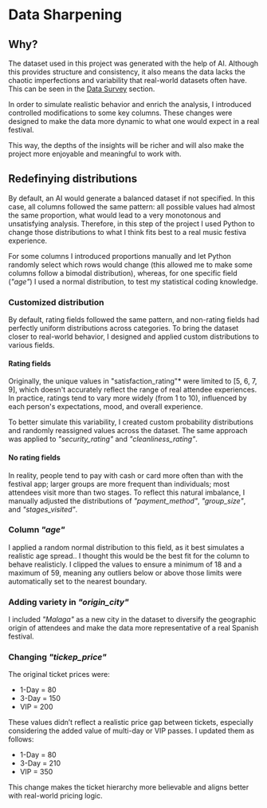 # Data Sharpening

## Why?

The dataset used in this project was generated with the help of AI. Although this provides structure and consistency, it also means the data lacks the chaotic imperfections and variability that real-world datasets often have. This can be seen in the [Data Survey](https://github.com/Donnie-McGee/Festival-Purchase-Behavior-Analysis/tree/main/1.-%20Python%20Phase/1.-%20Data%20Survey) section.

In order to simulate realistic behavior and enrich the analysis, I introduced controlled modifications to some key columns. These changes were designed to make the data more dynamic to what one would expect in a real festival.

This way, the depths of the insights will be richer and will also make the project more enjoyable and meaningful to work with.

## Redefinying distributions

By default, an AI would generate a balanced dataset if not specified. In this case, all columns followed the same pattern: all possible values had almost the same proportion, what would lead to a very monotonous and unsatisfying analysis. Therefore, in this step of the project I used Python to change those distributions to what I think fits best to a real music festiva experience.

For some columns I introduced proportions manually and let Python randomly select which rows would change (this allowed me to make some columns follow a bimodal distribution), whereas, for one specific field (*"age"*) I used a normal distribution, to test my statistical coding knowledge.

### Customized distribution

By default, rating fields followed the same pattern, and non-rating fields had perfectly uniform distributions across categories. To bring the dataset closer to real-world behavior, I designed and applied custom distributions to various fields.

#### Rating fields 

Originally, the unique values in "satisfaction_rating"* were limited to [5, 6, 7, 9], which doesn't accurately reflect the range of real attendee experiences. In practice, ratings tend to vary more widely (from 1 to 10), influenced by each person's expectations, mood, and overall experience.

To better simulate this variability, I created custom probability distributions and randomly reassigned values across the dataset. The same approach was applied to *"security_rating"* and *"cleanliness_rating"*.

#### No rating fields

In reality, people tend to pay with cash or card more often than with the festival app; larger groups are more frequent than individuals; most attendees visit more than two stages. To reflect this natural imbalance, I manually adjusted the distributions of *"payment_method"*, *"group_size"*, and *"stages_visited"*.

### Column *"age"*

I applied a random normal distribution to this field, as it best simulates a realistic age spread.. I thought this would be the best fit for the column to behave realisticly. I clipped the values to ensure a minimum of 18 and a maximum of 59, meaning any outliers below or above those limits were automatically set to the nearest boundary.

### Adding variety in *"origin_city"*

I included *"Malaga"* as a new city in the dataset to diversify the geographic origin of attendees and make the data more representative of a real Spanish festival.

### Changing *"tickep_price"*

The original ticket prices were:

- 1-Day = 80  
- 3-Day = 150  
- VIP = 200  

These values didn’t reflect a realistic price gap between tickets, especially considering the added value of multi-day or VIP passes. I updated them as follows:

- 1-Day = 80  
- 3-Day = 210  
- VIP = 350  

This change makes the ticket hierarchy more believable and aligns better with real-world pricing logic.